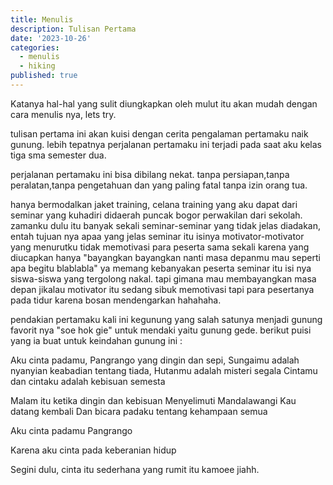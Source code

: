 ```yaml
---
title: Menulis
description: Tulisan Pertama
date: '2023-10-26'
categories:
  - menulis
  - hiking
published: true
---
```


Katanya hal-hal yang sulit diungkapkan oleh mulut itu akan mudah dengan cara menulis nya,
lets try.

tulisan pertama ini akan kuisi dengan cerita pengalaman pertamaku naik gunung.
lebih tepatnya perjalanan pertamaku ini terjadi pada saat aku kelas tiga sma semester dua.

perjalanan pertamaku ini bisa dibilang nekat. tanpa persiapan,tanpa peralatan,tanpa pengetahuan dan yang paling fatal tanpa izin orang tua.

hanya bermodalkan jaket training, celana training yang aku dapat dari seminar yang kuhadiri didaerah puncak bogor perwakilan dari sekolah.
zamanku dulu itu banyak sekali seminar-seminar yang tidak jelas diadakan, entah tujuan nya apaa yang jelas seminar itu isinya motivator-motivator yang
menurutku tidak memotivasi para peserta sama sekali karena yang diucapkan hanya "bayangkan bayangkan nanti masa depanmu mau seperti apa begitu blablabla"
ya memang kebanyakan peserta seminar itu isi nya siswa-siswa yang tergolong nakal. tapi gimana mau membayangkan masa depan jikalau motivator itu sedang sibuk memotivasi
tapi para pesertanya pada tidur karena bosan mendengarkan hahahaha.

pendakian pertamaku kali ini kegunung yang salah satunya menjadi gunung favorit nya "soe hok gie" untuk mendaki yaitu gunung gede.
berikut puisi yang ia buat untuk keindahan gunung ini :

Aku cinta padamu, Pangrango yang dingin dan sepi, Sungaimu adalah nyanyian keabadian tentang tiada, Hutanmu adalah misteri segala
Cintamu dan cintaku adalah kebisuan semesta

Malam itu ketika dingin dan kebisuan
Menyelimuti Mandalawangi
Kau datang kembali
Dan bicara padaku tentang kehampaan semua

Aku cinta padamu Pangrango

Karena aku cinta pada keberanian hidup

Segini dulu, cinta itu sederhana yang rumit itu kamoee jiahh.
